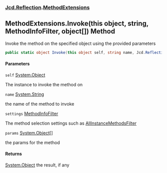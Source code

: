 ### [Jcd.Reflection](Jcd.Reflection.md 'Jcd.Reflection').[MethodExtensions](MethodExtensions.md 'Jcd.Reflection.MethodExtensions')

## MethodExtensions.Invoke(this object, string, MethodInfoFilter, object[]) Method

Invoke the method on the specified object using the provided parameters

```csharp
public static object Invoke(this object self, string name, Jcd.Reflection.MethodInfoFilter settings, params object[] @params);
```
#### Parameters

<a name='Jcd.Reflection.MethodExtensions.Invoke(thisobject,string,Jcd.Reflection.MethodInfoFilter,object[]).self'></a>

`self` [System.Object](https://docs.microsoft.com/en-us/dotnet/api/System.Object 'System.Object')

The instance to invoke the method on

<a name='Jcd.Reflection.MethodExtensions.Invoke(thisobject,string,Jcd.Reflection.MethodInfoFilter,object[]).name'></a>

`name` [System.String](https://docs.microsoft.com/en-us/dotnet/api/System.String 'System.String')

the name of the method to invoke

<a name='Jcd.Reflection.MethodExtensions.Invoke(thisobject,string,Jcd.Reflection.MethodInfoFilter,object[]).settings'></a>

`settings` [MethodInfoFilter](MethodInfoFilter.md 'Jcd.Reflection.MethodInfoFilter')

The method selection settings such
as [AllInstanceMethodsFilter](MethodInfoFilter.AllInstanceMethodsFilter.md 'Jcd.Reflection.MethodInfoFilter.AllInstanceMethodsFilter')

<a name='Jcd.Reflection.MethodExtensions.Invoke(thisobject,string,Jcd.Reflection.MethodInfoFilter,object[]).params'></a>

`params` [System.Object](https://docs.microsoft.com/en-us/dotnet/api/System.Object 'System.Object')[[]](https://docs.microsoft.com/en-us/dotnet/api/System.Array 'System.Array')

the params for the method

#### Returns

[System.Object](https://docs.microsoft.com/en-us/dotnet/api/System.Object 'System.Object')
the result, if any